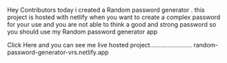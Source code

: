 Hey Contributors today i created a Random password generator .
this project is hosted with netlify when you want to create a complex password for your use 
and you are not able to think a good and strong password so you should use my Random password generator app 


Click Here and you can see me live hosted project........................
random-password-generator-vrs.netlify.app
